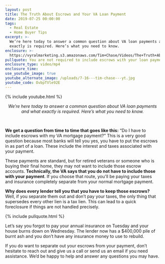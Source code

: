 ```yaml
---
layout: post
title: The Truth About Escrows and Your VA Loan Payment
date: 2019-07-25 00:00:00
tags:
  - Real Estate
  - Home Buyer Tips
excerpt: >-
  We’re here today to answer a common question about VA loan payments and what
  exactly is required. Here’s what you need to know.
enclosure: >-
  https://vyralmarketing.s3.amazonaws.com/Tim+Chase/Videos/The+Truth+About+Escrows+and+Your+VA+Loan+Payment.mp4
pullquote: You are not required to include escrows with your loan payment.
enclosure_type: video/mp4
enclosure_time:
use_youtube_image: true
youtube_alternate_image: /uploads/7-16---tim-chase---yt.jpg
youtube_code: OvbpTVle92E
---
```


{% include youtube.html %}

<center><em>We&rsquo;re here today to answer a common question about VA loan payments and what exactly is required. Here&rsquo;s what you need to know.</em></center>

&nbsp;

**We get a question from time to time that goes like this:** “Do I have to include escrows with my VA mortgage payment?” This is a very good question because most banks will tell you yes, you have to put the escrows in as part of a loan. These include the interest and taxes associated with your payment.

These payments are standard, but for retired veterans or someone who is buying their final home, they may not want to include those escrow accounts. **Technically, the VA says that you do not have to include those with your payment**. If you choose that route, you'll be paying your taxes and insurance completely separate from your normal mortgage payment.

**Why does every lender tell you that you have to keep those escrows?** Well, if you separate them out and don’t pay your taxes, the only thing that supersedes every other lien is a tax lien. This can lead to a quick foreclosure if things are not handled precisely.

{% include pullquote.html %}

Let’s say you forgot to pay your annual insurance on Tuesday and your house burns down on Wednesday. The lender now has a $400,000 pile of burnt ash and you don’t have any insurance money to use to rebuild.

If you do want to separate out your escrows from your payment, don’t hesitate to reach out and give us a call or send us an email if you need assistance. We’d be happy to help and answer any questions you may have.